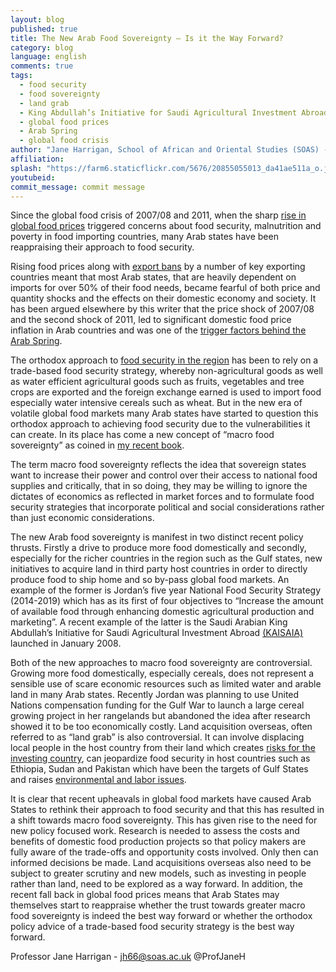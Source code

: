 ```yaml
---
layout: blog
published: true
title: The New Arab Food Sovereignty – Is it the Way Forward?
category: blog
language: english
comments: true
tags: 
  - food security
  - food sovereignty
  - land grab
  - King Abdullah’s Initiative for Saudi Agricultural Investment Abroad (KAISAIA)
  - global food prices
  - Arab Spring
  - global food crisis
author: "Jane Harrigan, School of African and Oriental Studies (SOAS) - University of London"
affiliation: 
splash: "https://farm6.staticflickr.com/5676/20855055013_da41ae511a_o.jpg"
youtubeid: 
commit_message: commit message
---
```

Since the global food crisis of 2007/08 and 2011, when the sharp [rise in global food prices](http://www.fao.org/worldfoodsituation/foodpricesindex/en/) triggered concerns about food security, malnutrition and poverty in food importing countries, many Arab states have been reappraising their approach to food security. 
<!-- more -->
Rising food prices along with [export bans](http://ebrary.ifpri.org/cdm/ref/collection/p15738coll2/id/124871) by a number of key exporting countries meant that most Arab states, that are heavily dependent on imports for over 50% of their food needs, became fearful of both price and quantity shocks and the effects on their domestic economy and society. It has been argued elsewhere by this writer that the price shock of 2007/08 and the second shock of 2011, led to significant domestic food price inflation in Arab countries and was one of the [trigger factors behind the Arab Spring](http://www.soas.ac.uk/about/events/inaugurals/28apr2011-did-food-prices-plant-the-seeds-of-the-arab-spring.html).

The orthodox approach to [food security in the region](http://siteresources.worldbank.org/INTMENA/Resources/FoodSecfinal.pdf) has been to rely on a trade-based food security strategy, whereby non-agricultural goods as well as water efficient agricultural goods such as fruits, vegetables and tree crops are exported and the foreign exchange earned is used to import food especially water intensive cereals such as wheat. But in the new era of volatile global food markets many Arab states have started to question this orthodox approach to achieving food security due to the vulnerabilities it can create. In its place has come a new concept of “macro food sovereignty” as coined in [my recent book](http://www.palgrave.com/page/detail/the-political-economy-of-arab-food-sovereignty-jane-harrigan/?k=9781137339379). 

The term macro food sovereignty reflects the idea that sovereign states want to increase their power and control over their access to national food supplies and critically, that in so doing, they may be willing to ignore the dictates of economics as reflected in market forces and to formulate food security strategies that incorporate political and social considerations rather than just economic considerations. 

The new Arab food sovereignty is manifest in two distinct recent policy thrusts. Firstly a drive to produce more food domestically and secondly, especially for the richer countries in the region such as the Gulf states, new initiatives to acquire land in third party host countries in order to directly produce food to ship home and so by-pass global food markets. An example of the former is Jordan’s five year National Food Security Strategy (2014-2019) which has as its first of four objectives to “Increase the amount of available food through enhancing domestic agricultural production and marketing”. A recent example of the latter is the Saudi Arabian King Abdullah’s Initiative for Saudi Agricultural Investment Abroad [(KAISAIA)](http://www.isdb.org/irj/go/km/docs/documents/IDBDevelopments/Internet/English/IDB/CM/Publications/IDB_AnnualSymposium/20thSymposium/8-AbdullaAlobaid.pdf)  launched in January 2008.        

Both of the new approaches to macro food sovereignty are controversial. Growing more food domestically, especially cereals, does not represent a sensible use of scare economic resources such as limited water and arable land in many Arab states. Recently Jordan was planning to use United Nations compensation funding for the Gulf War to launch a large cereal growing project in her rangelands but abandoned the idea after research showed it to be too economically costly. Land acquisition overseas, often referred to as “land grab” is also controversial. It can involve displacing local people in the host country from their land which creates [risks for the investing country](http://www.hurstpublishers.com/book/food-security-in-the-middle-east/), can jeopardize food security in host countries such as Ethiopia, Sudan and Pakistan which have been the targets of Gulf States and raises [environmental and labor issues](http://siteresources.worldbank.org/DEC/Resources/Rising-Global-Interest-in-Farmland.pdf).       

It is clear that recent upheavals in global food markets have caused Arab States to rethink their approach to food security and that this has resulted in a shift towards macro food sovereignty. This has given rise to the need for new policy focused work. Research is needed to assess the costs and benefits of domestic food production projects so that policy makers are fully aware of the trade-offs and opportunity costs involved. Only then can informed decisions be made. Land acquisitions overseas also need to be subject to greater scrutiny and new models, such as investing in people rather than land, need to be explored as a way forward. In addition, the recent fall back in global food prices means that Arab States may themselves start to reappraise whether the trust towards greater macro food sovereignty is indeed the best way forward or whether the orthodox policy advice of a trade-based food security strategy is the best way forward.

Professor Jane Harrigan - [jh66@soas.ac.uk](jh66@soas.ac.uk) @ProfJaneH